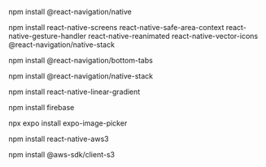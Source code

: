 npm install @react-navigation/native

npm install react-native-screens react-native-safe-area-context react-native-gesture-handler react-native-reanimated react-native-vector-icons @react-navigation/native-stack

npm install @react-navigation/bottom-tabs

npm install @react-navigation/native-stack

npm install react-native-linear-gradient

npm install firebase

npx expo install expo-image-picker

npm install react-native-aws3

npm install @aws-sdk/client-s3
